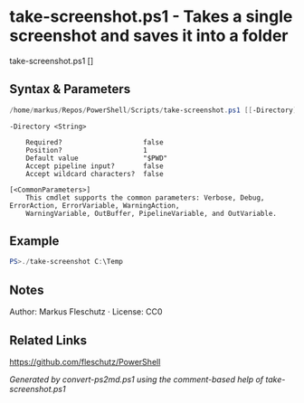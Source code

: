 # take-screenshot.ps1 - Takes a single screenshot and saves it into a folder

take-screenshot.ps1 [<directory>]

## Syntax & Parameters
```powershell
/home/markus/Repos/PowerShell/Scripts/take-screenshot.ps1 [[-Directory] <String>] [<CommonParameters>]
```

```
-Directory <String>
    
    Required?                    false
    Position?                    1
    Default value                "$PWD"
    Accept pipeline input?       false
    Accept wildcard characters?  false
```

```
[<CommonParameters>]
    This cmdlet supports the common parameters: Verbose, Debug, ErrorAction, ErrorVariable, WarningAction, 
    WarningVariable, OutBuffer, PipelineVariable, and OutVariable.
```

## Example
```powershell
PS>./take-screenshot C:\Temp
```


## Notes
Author: Markus Fleschutz · License: CC0

## Related Links
https://github.com/fleschutz/PowerShell

*Generated by convert-ps2md.ps1 using the comment-based help of take-screenshot.ps1*
